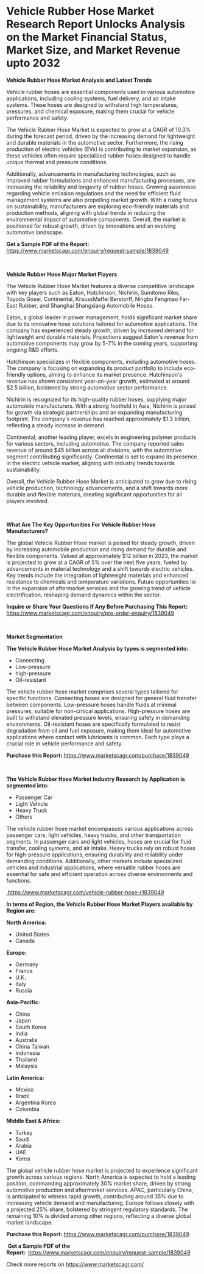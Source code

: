<p><h1>Vehicle Rubber Hose Market Research Report Unlocks Analysis on the Market Financial Status, Market Size, and Market Revenue upto 2032</h1></p><p><strong>Vehicle Rubber Hose Market Analysis and Latest Trends</strong></p>
<p><p>Vehicle rubber hoses are essential components used in various automotive applications, including cooling systems, fuel delivery, and air intake systems. These hoses are designed to withstand high temperatures, pressures, and chemical exposure, making them crucial for vehicle performance and safety.</p><p>The Vehicle Rubber Hose Market is expected to grow at a CAGR of 10.3% during the forecast period, driven by the increasing demand for lightweight and durable materials in the automotive sector. Furthermore, the rising production of electric vehicles (EVs) is contributing to market expansion, as these vehicles often require specialized rubber hoses designed to handle unique thermal and pressure conditions. </p><p>Additionally, advancements in manufacturing technologies, such as improved rubber formulations and enhanced manufacturing processes, are increasing the reliability and longevity of rubber hoses. Growing awareness regarding vehicle emission regulations and the need for efficient fluid management systems are also propelling market growth. With a rising focus on sustainability, manufacturers are exploring eco-friendly materials and production methods, aligning with global trends in reducing the environmental impact of automotive components. Overall, the market is positioned for robust growth, driven by innovations and an evolving automotive landscape.</p></p>
<p><strong>Get a Sample PDF of the Report:&nbsp;</strong> <a href="https://www.marketscagr.com/enquiry/request-sample/1839049?utm_campaign=3510&utm_medium=2&utm_source=Github&utm_content=ia&utm_term=31032025&utm_id=vehicle-rubber-hose">https://www.marketscagr.com/enquiry/request-sample/1839049</a></p>
<p>&nbsp;</p>
<p><strong>Vehicle Rubber Hose Major Market Players</strong></p>
<p><p>The Vehicle Rubber Hose Market features a diverse competitive landscape with key players such as Eaton, Hutchinson, Nichirin, Sumitomo Riko, Toyoda Gosei, Continental, KraussMaffei Berstorff, Ningbo Fengmao Far-East Rubber, and Shanghai Shangxiang Automobile Hoses.</p><p>Eaton, a global leader in power management, holds significant market share due to its innovative hose solutions tailored for automotive applications. The company has experienced steady growth, driven by increased demand for lightweight and durable materials. Projections suggest Eaton's revenue from automotive components may grow by 5-7% in the coming years, supporting ongoing R&D efforts.</p><p>Hutchinson specializes in flexible components, including automotive hoses. The company is focusing on expanding its product portfolio to include eco-friendly options, aiming to enhance its market presence. Hutchinson's revenue has shown consistent year-on-year growth, estimated at around $2.5 billion, bolstered by strong automotive sector performance.</p><p>Nichirin is recognized for its high-quality rubber hoses, supplying major automobile manufacturers. With a strong foothold in Asia, Nichirin is poised for growth via strategic partnerships and an expanding manufacturing footprint. The company's revenue has reached approximately $1.3 billion, reflecting a steady increase in demand.</p><p>Continental, another leading player, excels in engineering polymer products for various sectors, including automotive. The company reported sales revenue of around $45 billion across all divisions, with the automotive segment contributing significantly. Continental is set to expand its presence in the electric vehicle market, aligning with industry trends towards sustainability.</p><p>Overall, the Vehicle Rubber Hose Market is anticipated to grow due to rising vehicle production, technology advancements, and a shift towards more durable and flexible materials, creating significant opportunities for all players involved.</p></p>
<p>&nbsp;</p>
<p><strong>What Are The Key Opportunities For Vehicle Rubber Hose Manufacturers?</strong></p>
<p><p>The global Vehicle Rubber Hose market is poised for steady growth, driven by increasing automobile production and rising demand for durable and flexible components. Valued at approximately $12 billion in 2023, the market is projected to grow at a CAGR of 5% over the next five years, fueled by advancements in material technology and a shift towards electric vehicles. Key trends include the integration of lightweight materials and enhanced resistance to chemicals and temperature variations. Future opportunities lie in the expansion of aftermarket services and the growing trend of vehicle electrification, reshaping demand dynamics within the sector.</p></p>
<p><strong>Inquire or Share Your Questions If Any Before Purchasing This Report:</strong> <a href="https://www.marketscagr.com/enquiry/pre-order-enquiry/1839049?utm_campaign=3510&utm_medium=2&utm_source=Github&utm_content=ia&utm_term=31032025&utm_id=vehicle-rubber-hose">https://www.marketscagr.com/enquiry/pre-order-enquiry/1839049</a></p>
<p>&nbsp;</p>
<p><strong>Market Segmentation</strong></p>
<p><strong>The Vehicle Rubber Hose Market Analysis by types is segmented into:</strong></p>
<p><ul><li>Connecting</li><li>Low-pressure</li><li>high-pressure</li><li>Oil-resistant</li></ul></p>
<p><p>The vehicle rubber hose market comprises several types tailored for specific functions. Connecting hoses are designed for general fluid transfer between components. Low-pressure hoses handle fluids at minimal pressures, suitable for non-critical applications. High-pressure hoses are built to withstand elevated pressure levels, ensuring safety in demanding environments. Oil-resistant hoses are specifically formulated to resist degradation from oil and fuel exposure, making them ideal for automotive applications where contact with lubricants is common. Each type plays a crucial role in vehicle performance and safety.</p></p>
<p><strong>Purchase this Report:&nbsp;</strong><a href="https://www.marketscagr.com/purchase/1839049?utm_campaign=3510&utm_medium=2&utm_source=Github&utm_content=ia&utm_term=31032025&utm_id=vehicle-rubber-hose">https://www.marketscagr.com/purchase/1839049</a></p>
<p>&nbsp;</p>
<p><strong>The Vehicle Rubber Hose Market Industry Research by Application is segmented into:</strong></p>
<p><ul><li>Passenger Car</li><li>Light Vehicle</li><li>Heavy Truck</li><li>Others</li></ul></p>
<p><p>The vehicle rubber hose market encompasses various applications across passenger cars, light vehicles, heavy trucks, and other transportation segments. In passenger cars and light vehicles, hoses are crucial for fluid transfer, cooling systems, and air intake. Heavy trucks rely on robust hoses for high-pressure applications, ensuring durability and reliability under demanding conditions. Additionally, other markets include specialized vehicles and industrial applications, where versatile rubber hoses are essential for safe and efficient operation across diverse environments and functions.</p></p>
<p><a href="https://www.marketscagr.com/vehicle-rubber-hose-r1839049?utm_campaign=3510&utm_medium=2&utm_source=Github&utm_content=ia&utm_term=31032025&utm_id=vehicle-rubber-hose">&nbsp;https://www.marketscagr.com/vehicle-rubber-hose-r1839049</a></p>
<p><strong>In terms of Region, the Vehicle Rubber Hose Market Players available by Region are:</strong></p>
<p>
    <p> <strong> North America: </strong>
        <ul>
            <li>United States</li>
            <li>Canada</li>
        </ul>
        </p> 
    <p> <strong> Europe: </strong>
        <ul>
            <li>Germany</li>
            <li>France</li>
            <li>U.K.</li>
            <li>Italy</li>
            <li>Russia</li>
        </ul>
        </p> 
    <p> <strong> Asia-Pacific: </strong>
        <ul>
            <li>China</li>
            <li>Japan</li>
            <li>South Korea</li>
            <li>India</li>
            <li>Australia</li>
            <li>China Taiwan</li>
            <li>Indonesia</li>
            <li>Thailand</li>
            <li>Malaysia</li>
        </ul>
        </p> 
    <p> <strong> Latin America: </strong>
        <ul>
            <li>Mexico</li>
            <li>Brazil</li>
            <li>Argentina Korea</li>
            <li>Colombia</li>
        </ul>
        </p> 
    <p> <strong> Middle East & Africa: </strong>
        <ul>
            <li>Turkey</li>
            <li>Saudi</li>
            <li>Arabia</li>
            <li>UAE</li>
            <li>Korea</li>
        </ul>
    </p>
    </p>
<p><p>The global vehicle rubber hose market is projected to experience significant growth across various regions. North America is expected to hold a leading position, commanding approximately 30% market share, driven by strong automotive production and aftermarket services. APAC, particularly China, is anticipated to witness rapid growth, contributing around 35% due to increasing vehicle demand and manufacturing. Europe follows closely with a projected 25% share, bolstered by stringent regulatory standards. The remaining 10% is divided among other regions, reflecting a diverse global market landscape.</p></p>
<p><strong>Purchase this Report: </strong><a href="https://www.marketscagr.com/purchase/1839049?utm_campaign=3510&utm_medium=2&utm_source=Github&utm_content=ia&utm_term=31032025&utm_id=vehicle-rubber-hose">https://www.marketscagr.com/purchase/1839049</a></p>
<p>&nbsp;<strong>Get a Sample PDF of the Report:&nbsp;&nbsp;</strong><a href="https://www.marketscagr.com/enquiry/request-sample/1839049?utm_campaign=3510&utm_medium=2&utm_source=Github&utm_content=ia&utm_term=31032025&utm_id=vehicle-rubber-hose">https://www.marketscagr.com/enquiry/request-sample/1839049</a></p>
<p><strong></strong></p>
<p>Check more reports on <a href="https://www.marketscagr.com/?utm_campaign=3510&utm_medium=2&utm_source=Github&utm_content=ia&utm_term=31032025&utm_id=vehicle-rubber-hose">https://www.marketscagr.com/</a></p>